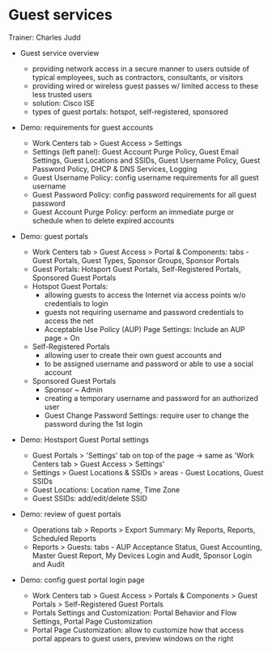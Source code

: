 # Guest services

Trainer: Charles Judd


- Guest service overview
  - providing network access in a secure manner to users outside of typical employees, such as contractors, consultants, or visitors
  - providing wired or wireless guest passes w/ limited access to these less trusted users
  - solution: Cisco ISE
  - types of guest portals: hotspot, self-registered, sponsored


- Demo: requirements for guest accounts
  - Work Centers tab > Guest Access > Settings
  - Settings (left panel): Guest Account Purge Policy, Guest Email Settings, Guest Locations and SSIDs, Guest Username Policy, Guest Password Policy, DHCP & DNS Services, Logging
  - Guest Username Policy: config username requirements for all guest username
  - Guest Password Policy: config password requirements for all guest password
  - Guest Account Purge Policy: perform an immediate purge or schedule when to delete expired accounts


- Demo: guest portals
  - Work Centers tab > Guest Access > Portal & Components: tabs - Guest Portals, Guest Types, Sponsor Groups, Sponsor Portals
  - Guest Portals: Hotsport Guest Portals, Self-Registered Portals, Sponsored Guest Portals
  - Hotspot Guest Portals:
    - allowing guests to access the Internet via access points w/o credentials to login
    - guests not requiring username and password credentials to access the net
    - Acceptable Use Policy (AUP) Page Settings: Include an AUP page = On
  - Self-Registered Portals
    - allowing user to create their own guest accounts and 
    - to be assigned username and password or able to use a social account
  - Sponsored Guest Portals
    - Sponsor ~ Admin
    - creating a temporary username and password for an authorized user
    - Guest Change Password Settings: require user to change the password during the 1st login


- Demo: Hostsport Guest Portal settings
  - Guest Portals > 'Settings' tab on top of the page -> same as 'Work Centers tab > Guest Access > Settings'
  - Settings > Guest Locations & SSIDs > areas - Guest Locations, Guest SSIDs
  - Guest Locations: Location name, Time Zone
  - Guest SSIDs: add/edit/delete SSID


- Demo: review of guest portals
  - Operations tab > Reports > Export Summary: My Reports, Reports, Scheduled Reports
  - Reports > Guests: tabs - AUP Acceptance Status, Guest Accounting, Master Guest Report, My Devices Login and Audit, Sponsor Login and Audit


- Demo: config guest portal login page
  - Work Centers tab > Guest Access > Portals & Components > Guest Portals > Self-Registered Guest Portals
  - Portals Settings and Customization: Portal Behavior and Flow Settings, Portal Page Customization
  - Portal Page Customization: allow to customize how that access portal appears to guest users, preview windows on the right



